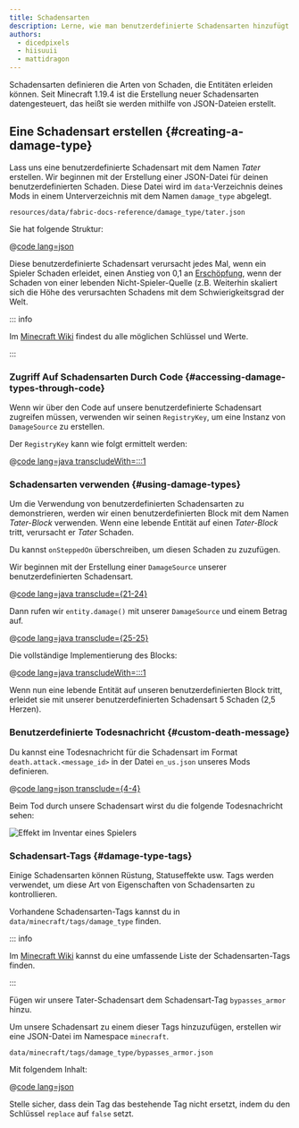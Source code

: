 ```yaml
---
title: Schadensarten
description: Lerne, wie man benutzerdefinierte Schadensarten hinzufügt.
authors:
  - dicedpixels
  - hiisuuii
  - mattidragon
---
```


Schadensarten definieren die Arten von Schaden, die Entitäten erleiden können. Seit Minecraft 1.19.4 ist die Erstellung neuer Schadensarten datengesteuert, das heißt sie werden mithilfe von JSON-Dateien erstellt.

## Eine Schadensart erstellen {#creating-a-damage-type}

Lass uns eine benutzerdefinierte Schadensart mit dem Namen _Tater_ erstellen. Wir beginnen mit der Erstellung einer JSON-Datei für deinen benutzerdefinierten Schaden. Diese Datei wird im `data`-Verzeichnis deines Mods in einem Unterverzeichnis mit dem Namen `damage_type` abgelegt.

```:no-line-numbers
resources/data/fabric-docs-reference/damage_type/tater.json
```

Sie hat folgende Struktur:

@[code lang=json](@/reference/1.21/src/main/generated/data/fabric-docs-reference/damage_type/tater.json)

Diese benutzerdefinierte Schadensart verursacht jedes Mal, wenn ein Spieler Schaden erleidet, einen Anstieg von 0,1 an [Erschöpfung](https://de.minecraft.wiki/w/Hunger#Ersch%C3%B6pfung), wenn der Schaden von einer lebenden Nicht-Spieler-Quelle (z.B. Weiterhin skaliert sich die Höhe des verursachten Schadens mit dem Schwierigkeitsgrad der Welt.

::: info

Im [Minecraft Wiki](https://de.minecraft.wiki/w/Schadensarten#Dateiformat) findest du alle möglichen Schlüssel und Werte.

:::

### Zugriff Auf Schadensarten Durch Code {#accessing-damage-types-through-code}

Wenn wir über den Code auf unsere benutzerdefinierte Schadensart zugreifen müssen, verwenden wir seinen `RegistryKey`, um eine Instanz von `DamageSource` zu erstellen.

Der `RegistryKey` kann wie folgt ermittelt werden:

@[code lang=java transcludeWith=:::1](@/reference/1.21/src/main/java/com/example/docs/damage/ExampleModDamageTypes.java)

### Schadensarten verwenden {#using-damage-types}

Um die Verwendung von benutzerdefinierten Schadensarten zu demonstrieren, werden wir einen benutzerdefinierten Block mit dem Namen _Tater-Block_ verwenden. Wenn eine lebende Entität auf einen _Tater-Block_ tritt, verursacht er _Tater_ Schaden.

Du kannst `onSteppedOn` überschreiben, um diesen Schaden zu zuzufügen.

Wir beginnen mit der Erstellung einer `DamageSource` unserer benutzerdefinierten Schadensart.

@[code lang=java transclude={21-24}](@/reference/1.21/src/main/java/com/example/docs/damage/TaterBlock.java)

Dann rufen wir `entity.damage()` mit unserer `DamageSource` und einem Betrag auf.

@[code lang=java transclude={25-25}](@/reference/1.21/src/main/java/com/example/docs/damage/TaterBlock.java)

Die vollständige Implementierung des Blocks:

@[code lang=java transcludeWith=:::1](@/reference/1.21/src/main/java/com/example/docs/damage/TaterBlock.java)

Wenn nun eine lebende Entität auf unseren benutzerdefinierten Block tritt, erleidet sie mit unserer benutzerdefinierten Schadensart 5 Schaden (2,5 Herzen).

### Benutzerdefinierte Todesnachricht {#custom-death-message}

Du kannst eine Todesnachricht für die Schadensart im Format `death.attack.<message_id>` in der Datei `en_us.json` unseres Mods definieren.

@[code lang=json transclude={4-4}](@/reference/1.21/src/main/resources/assets/fabric-docs-reference/lang/en_us.json)

Beim Tod durch unsere Schadensart wirst du die folgende Todesnachricht sehen:

![Effekt im Inventar eines Spielers](/assets/develop/tater-damage-death.png)

### Schadensart-Tags {#damage-type-tags}

Einige Schadensarten können Rüstung, Statuseffekte usw. Tags werden verwendet, um diese Art von Eigenschaften von Schadensarten zu kontrollieren.

Vorhandene Schadensarten-Tags kannst du in `data/minecraft/tags/damage_type` finden.

::: info

Im [Minecraft Wiki](https://minecraft.wiki/w/Tag#Damage_types) kannst du eine umfassende Liste der Schadensarten-Tags finden.

:::

Fügen wir unsere Tater-Schadensart dem Schadensart-Tag `bypasses_armor` hinzu.

Um unsere Schadensart zu einem dieser Tags hinzuzufügen, erstellen wir eine JSON-Datei im Namespace `minecraft`.

```:no-line-numbers
data/minecraft/tags/damage_type/bypasses_armor.json
```

Mit folgendem Inhalt:

@[code lang=json](@/reference/1.21/src/main/generated/data/minecraft/tags/damage_type/bypasses_armor.json)

Stelle sicher, dass dein Tag das bestehende Tag nicht ersetzt, indem du den Schlüssel `replace` auf `false` setzt.
